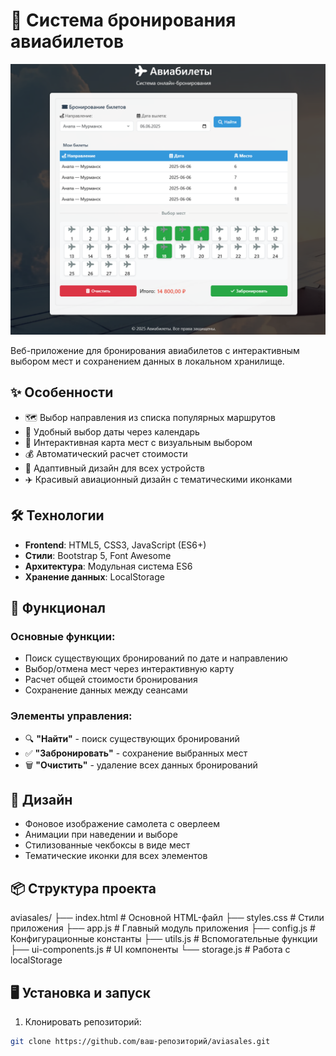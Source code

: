 # 🛫 Система бронирования авиабилетов

![alt text](image.png)

Веб-приложение для бронирования авиабилетов с интерактивным выбором мест и сохранением данных в локальном хранилище.

## ✨ Особенности

- 🗺️ Выбор направления из списка популярных маршрутов
- 📅 Удобный выбор даты через календарь
- 💺 Интерактивная карта мест с визуальным выбором
- 💰 Автоматический расчет стоимости
- 📱 Адаптивный дизайн для всех устройств
- ✈️ Красивый авиационный дизайн с тематическими иконками

## 🛠 Технологии

- **Frontend**: HTML5, CSS3, JavaScript (ES6+)
- **Стили**: Bootstrap 5, Font Awesome
- **Архитектура**: Модульная система ES6
- **Хранение данных**: LocalStorage

## 🚀 Функционал

### Основные функции:
- Поиск существующих бронирований по дате и направлению
- Выбор/отмена мест через интерактивную карту
- Расчет общей стоимости бронирования
- Сохранение данных между сеансами

### Элементы управления:
- 🔍 **"Найти"** - поиск существующих бронирований
- ✅ **"Забронировать"** - сохранение выбранных мест
- 🗑️ **"Очистить"** - удаление всех данных бронирований

## 🎨 Дизайн

- Фоновое изображение самолета с оверлеем
- Анимации при наведении и выборе
- Стилизованные чекбоксы в виде мест
- Тематические иконки для всех элементов

## 📦 Структура проекта
aviasales/
├── index.html # Основной HTML-файл
├── styles.css # Стили приложения
├── app.js # Главный модуль приложения
├── config.js # Конфигурационные константы
├── utils.js # Вспомогательные функции
├── ui-components.js # UI компоненты
└── storage.js # Работа с localStorage


## 🖥️ Установка и запуск

1. Клонировать репозиторий:
```bash
git clone https://github.com/ваш-репозиторий/aviasales.git
